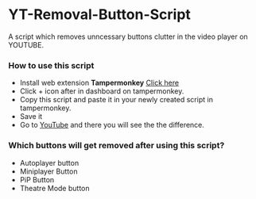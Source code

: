 # YT-Removal-Button-Script
A script which removes unncessary buttons clutter in the video player on YOUTUBE.

### How to use this script
- Install web extension **Tampermonkey** [Click here](https://chrome.google.com/webstore/detail/tampermonkey/dhdgffkkebhmkfjojejmpbldmpobfkfo?hl=en)
- Click + icon after in dashboard on tampermonkey.
- Copy this script and paste it in your newly created script in tampermonkey.
- Save it
- Go to [YouTube](https://www.youtube.com) and there you will see the the difference.

### Which buttons will get removed after using this script?
- Autoplayer button
- Miniplayer Button
- PiP Button
- Theatre Mode button
